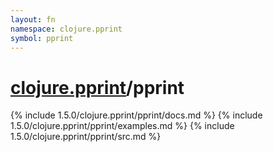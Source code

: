 ```yaml
---
layout: fn
namespace: clojure.pprint
symbol: pprint
---
```


# [clojure.pprint](../)/pprint

{% include 1.5.0/clojure.pprint/pprint/docs.md %}
{% include 1.5.0/clojure.pprint/pprint/examples.md %}
{% include 1.5.0/clojure.pprint/pprint/src.md %}

